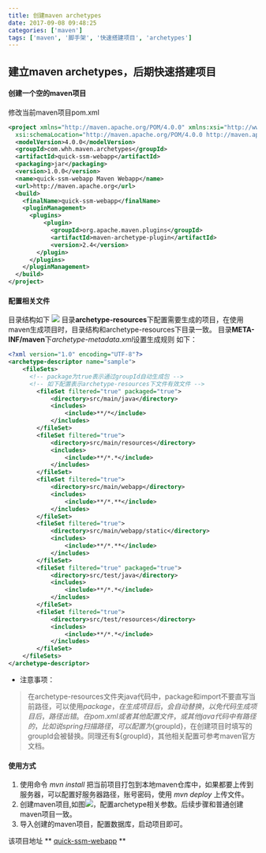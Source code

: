 ```yaml
---
title: 创建maven archetypes
date: 2017-09-08 09:48:25
categories: ['maven']
tags: ['maven', '脚手架', '快速搭建项目', 'archetypes']
---
```


## 建立maven archetypes，后期快速搭建项目

#### 创建一个空的maven项目
修改当前maven项目pom.xml
```xml
<project xmlns="http://maven.apache.org/POM/4.0.0" xmlns:xsi="http://www.w3.org/2001/XMLSchema-instance"
  xsi:schemaLocation="http://maven.apache.org/POM/4.0.0 http://maven.apache.org/maven-v4_0_0.xsd">
  <modelVersion>4.0.0</modelVersion>
  <groupId>com.whh.maven.archetypes</groupId>
  <artifactId>quick-ssm-webapp</artifactId>
  <packaging>jar</packaging>
  <version>1.0.0</version>
  <name>quick-ssm-webapp Maven Webapp</name>
  <url>http://maven.apache.org</url>
  <build>
    <finalName>quick-ssm-webapp</finalName>
    <pluginManagement>
      <plugins>
          <plugin>
            <groupId>org.apache.maven.plugins</groupId>
            <artifactId>maven-archetype-plugin</artifactId>
            <version>2.4</version>
        </plugin>
      </plugins>
    </pluginManagement>
  </build>
</project>
```
<!-- more -->
#### 配置相关文件
目录结构如下
![](http://image.whhxz.smallstool.cn/20170908%E5%B1%8F%E5%B9%95%E5%BF%AB%E7%85%A72017-09-08%E4%B8%8A%E5%8D%8810.13.35.png)
目录**archetype-resources**下配置需要生成的项目，在使用maven生成项目时，目录结构和archetype-resources下目录一致。
目录**META-INF/maven**下*archetype-metadata.xml*设置生成规则
如下：
```xml
<?xml version="1.0" encoding="UTF-8"?>
<archetype-descriptor name="sample">
    <fileSets>
      <!-- package为true表示通过groupId自动生成包 -->
      <!-- 如下配置表示archetype-resources下文件有效文件 -->
        <fileSet filtered="true" packaged="true">
            <directory>src/main/java</directory>
            <includes>
                <include>**/*</include>
            </includes>
        </fileSet>
        <fileSet filtered="true">
            <directory>src/main/resources</directory>
            <includes>
                <include>**/*.*</include>
            </includes>
        </fileSet>
        <fileSet filtered="true">
            <directory>src/main/webapp</directory>
            <includes>
                <include>**/*.**</include>
            </includes>
        </fileSet>
        <fileSet filtered="true">
            <directory>src/main/webapp/static</directory>
            <includes>
                <include>**/*.**</include>
            </includes>
        </fileSet>
        <fileSet filtered="true" packaged="true">
            <directory>src/test/java</directory>
            <includes>
                <include>**/*.*</include>
            </includes>
        </fileSet>
        <fileSet filtered="true">
            <directory>src/test/resources</directory>
            <includes>
                <include>**/*.*</include>
            </includes>
        </fileSet>
    </fileSets>
</archetype-descriptor>
```
* 注意事项：
> 在archetype-resources文件夹java代码中，package和import不要直写当前路径，可以使用${package}，在生成项目后，会自动替换，以免代码生成项目后，路径出错。
> 在pom.xml 或者其他配置文件，或其他java代码中有路径的，比如说spring扫描路径，可以配置为${groupId}，在创建项目时填写的groupId会被替换。同理还有${groupId}，其他相关配置可参考maven官方文档。

#### 使用方式
1. 使用命令 *mvn install* 把当前项目打包到本地maven仓库中，如果都要上传到服务器，可以配置好服务器路径，账号密码，使用 *mvn deploy* 上传文件。
2. 创建maven项目,如图![](http://image.whhxz.smallstool.cn/20170908QQ20170908-102803.png)，配置archetype相关参数。后续步骤和普通创建maven项目一致。
3. 导入创建的maven项目，配置数据库，启动项目即可。

该项目地址 ** [quick-ssm-webapp](https://github.com/whhxz/quick-ssm-webapp) **
